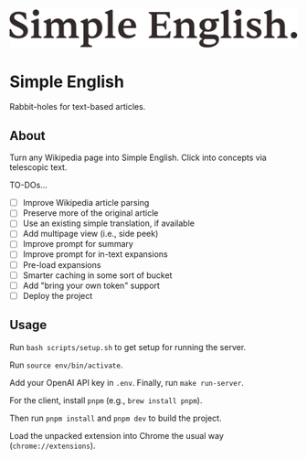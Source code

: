 <p style="text-align: center;">
    <img src="./client/assets/SimpleEnglish.svg" alt="Simple English">
</p>

# Simple English

Rabbit-holes for text-based articles.

## About

Turn any Wikipedia page into Simple English. Click into concepts via telescopic text.

TO-DOs...

- [ ] Improve Wikipedia article parsing
- [ ] Preserve more of the original article
- [ ] Use an existing simple translation, if available
- [ ] Add multipage view (i.e., side peek)
- [ ] Improve prompt for summary
- [ ] Improve prompt for in-text expansions
- [ ] Pre-load expansions
- [ ] Smarter caching in some sort of bucket
- [ ] Add "bring your own token" support
- [ ] Deploy the project

## Usage

Run `bash scripts/setup.sh` to get setup for running the server.

Run `source env/bin/activate`.

Add your OpenAI API key in `.env`. Finally, run `make run-server`.

For the client, install `pnpm` (e.g., `brew install pnpm`).

Then run `pnpm install` and `pnpm dev` to build the project.

Load the unpacked extension into Chrome the usual way (`chrome://extensions`).
